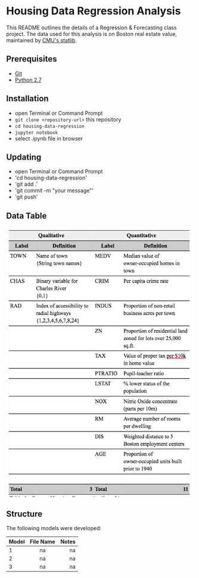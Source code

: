 # Housing Data Regression Analysis
This README outlines the details of a Regression & Forecasting class project. The data used for this analysis is on Boston real estate value, maintained by [CMU's statlib](http://lib.stat.cmu.edu/datasets/boston_corrected.txt).

## Prerequisites

* [Git](http://git-scm.com/)
* [Python 2.7](https://www.python.org/download/releases/2.7/)


## Installation
* open Terminal or Command Prompt
* `git clone <repository-url>` this repository
* `cd housing-data-regression`
* `jupyter notebook`
* select .ipynb file in browser

## Updating
* open Terminal or Command Prompt
* 'cd housing-data-regression'
* 'git add .'
* 'git commit -m "your message"'
* 'git push'

## Data Table
![alt text](/data-table.png)

## Structure

The following models were developed:

| Model  | File Name  | Notes    |
| ------ |:----------:| --------:|
| 1      | na         |   na     |
| 2      | na         |   na     |
| 3      | na         |   na     |
